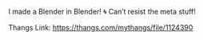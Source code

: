 I made a Blender in Blender! 🌀 Can’t resist the meta stuff!

Thangs Link: https://thangs.com/mythangs/file/1124390
